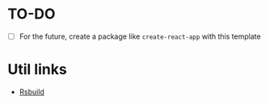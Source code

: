 # TO-DO

- [ ] For the future, create a package like `create-react-app` with this template

# Util links

- [Rsbuild](https://rsbuild.dev/)
